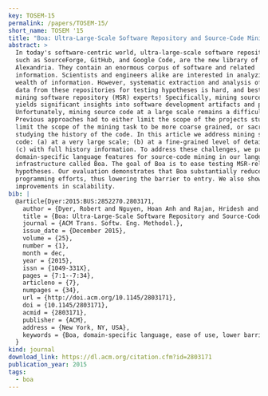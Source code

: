 ```yaml
---
key: TOSEM-15
permalink: /papers/TOSEM-15/
short_name: TOSEM '15
title: "Boa: Ultra-Large-Scale Software Repository and Source-Code Mining"
abstract: >
  In today's software-centric world, ultra-large-scale software repositories,
  such as SourceForge, GitHub, and Google Code, are the new library of
  Alexandria. They contain an enormous corpus of software and related
  information. Scientists and engineers alike are interested in analyzing this
  wealth of information. However, systematic extraction and analysis of relevant
  data from these repositories for testing hypotheses is hard, and best left for
  mining software repository (MSR) experts! Specifically, mining source code
  yields significant insights into software development artifacts and processes.
  Unfortunately, mining source code at a large scale remains a difficult task.
  Previous approaches had to either limit the scope of the projects studied,
  limit the scope of the mining task to be more coarse grained, or sacrifice
  studying the history of the code. In this article we address mining source
  code: (a) at a very large scale; (b) at a fine-grained level of detail; and
  (c) with full history information. To address these challenges, we present
  domain-specific language features for source-code mining in our language and
  infrastructure called Boa. The goal of Boa is to ease testing MSR-related
  hypotheses. Our evaluation demonstrates that Boa substantially reduces
  programming efforts, thus lowering the barrier to entry. We also show drastic
  improvements in scalability.
bib: |
  @article{Dyer:2015:BUS:2852270.2803171,
    author = {Dyer, Robert and Nguyen, Hoan Anh and Rajan, Hridesh and Nguyen, Tien N.},
    title = {Boa: Ultra-Large-Scale Software Repository and Source-Code Mining},
    journal = {ACM Trans. Softw. Eng. Methodol.},
    issue_date = {December 2015},
    volume = {25},
    number = {1},
    month = dec,
    year = {2015},
    issn = {1049-331X},
    pages = {7:1--7:34},
    articleno = {7},
    numpages = {34},
    url = {http://doi.acm.org/10.1145/2803171},
    doi = {10.1145/2803171},
    acmid = {2803171},
    publisher = {ACM},
    address = {New York, NY, USA},
    keywords = {Boa, domain-specific language, ease of use, lower barrier to entry, mining software repositories, scalable},
  }
kind: journal
download_link: https://dl.acm.org/citation.cfm?id=2803171
publication_year: 2015
tags:
  - boa
---
```

